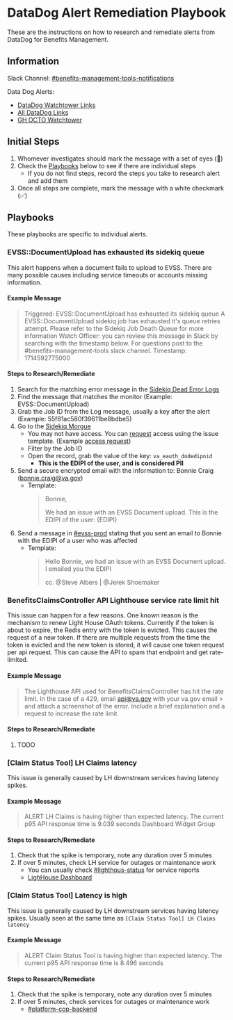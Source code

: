 # DataDog Alert Remediation Playbook

These are the instructions on how to research and remediate alerts from DataDog for Benefits Management.

## Information

Slack Channel: [#benefits-management-tools-notifications](https://dsva.slack.com/archives/C0600QN7CFJ)

Data Dog Alerts:

- [DataDog Watchtower Links](https://vagov.ddog-gov.com/monitors/manage?q=team%3Abenefits%20tag%3A%28%22watchtower%22%20AND%20%22team-group%3Amanagement-tools%22%29&order=asc&sort=status)
- [All DataDog Links](https://vagov.ddog-gov.com/monitors/manage?q=team%3Abenefits%20tag%3A%22team-group%3Amanagement-tools%22&order=asc&sort=status)
- [GH OCTO Watchtower](https://github.com/department-of-veterans-affairs/octo_watchofficer/issues)

## Initial Steps

1. Whomever investigates should mark the message with a set of eyes (👀)
2. Check the [Playbooks](#Playbooks) below to see if there are individual steps
   - If you do not find steps, record the steps you take to research alert and add them
3. Once all steps are complete, mark the message with a white checkmark (✅)

## Playbooks

These playbooks are specific to individual alerts.

### EVSS::DocumentUpload has exhausted its sidekiq queue

This alert happens when a document fails to upload to EVSS. There are many possible causes including service timeouts or accounts missing information.

#### Example Message

> Triggered: EVSS::DocumentUpload has exhausted its sidekiq queue
> A EVSS::DocumentUpload sidekiq job has exhausted it's queue retries attempt.
> Please refer to the Sidekiq Job Death Queue for more information
> Watch Officer: you can review this message in Slack by searching with the timestamp below. For questions post to the #benefits-management-tools slack channel.
> Timestamp: 1714592775000

#### Steps to Research/Remediate

1. Search for the matching error message in the [Sidekiq Dead Error Logs](https://vagov.ddog-gov.com/logs?query=env%3Aeks-prod%20%40message_content%3AEVSS%5C%3A%5C%3ADocumentUpload%2A%20%22died%20with%20error%22%20&agg_m=count&agg_m_source=base&agg_t=count&cols=host%2Cservice%2C%40payload.service_name&fromUser=true&messageDisplay=inline&refresh_mode=sliding&storage=online_archives&stream_sort=desc&viz=stream&from_ts=1714510376016&to_ts=1714683176016&live=true)
2. Find the message that matches the monitor (Example: EVSS::DocumentUpload)
3. Grab the Job ID from the Log message, usually a key after the alert (Example: 55f81ac580f39611be8bdbe5)
4. Go to the [Sidekiq Morgue](https://api.va.gov/sidekiq/morgue)
   - You may not have access. You can [request](https://github.com/department-of-veterans-affairs/va.gov-team/issues/new?assignees=&labels=external-request%2Cplatform-tech-team-support%2Cops-access-request%2Csidekiq-access-request&projects=&template=vetsapi-sidekiq-ui-access.yaml&title=Sidekiq+Admin+UI+access+for+%5Bindividual%5D) access using the issue template. (Example [access request](https://github.com/department-of-veterans-affairs/va.gov-team/issues/82232))
   - Filter by the Job ID
   - Open the record, grab the value of the key: `va_eauth_dodedipnid`
     - **This is the EDIPI of the user, and is considered PII**
5. Send a secure encrypted email with the information to: Bonnie Craig (bonnie.craig@va.gov)
   - Template:
     > Bonnie,
     >
     > We had an issue with an EVSS Document upload. This is the EDIPI of the user: {EDIPI}
6. Send a message in [#evss-prod](https://dsva.slack.com/archives/C8R3JS8BU) stating that you sent an email to Bonnie with the EDIPI of a user who was affected
   - Template:
     > Hello Bonnie, we had an issue with an EVSS Document upload. I emailed you the EDIPI
     >
     > cc. @Steve Albers | @Jerek Shoemaker

### BenefitsClaimsController API Lighthouse service rate limit hit

This issue can happen for a few reasons. One known reason is the mechanism to renew Light House OAuth tokens. Currently if the token is about to expire, the Redis entry with the token is evicted. This causes the request of a new token. If there are multiple requests from the time the token is evicted and the new token is stored, it will cause one token request per api request. This can cause the API to spam that endpoint and get rate-limited.

#### Example Message

> The Lighthouse API used for BenefitsClaimsController has hit the rate limit.
> In the case of a 429, email [api@va.gov](mailto:api@va.gov "mailto:api@va.gov") with your va.gov email > and attach a screenshot of the error. Include a brief explanation and a request to increase the rate limit

#### Steps to Research/Remediate

1. TODO

### [Claim Status Tool] LH Claims latency

This issue is generally caused by LH downstream services having latency spikes.

#### Example Message

> ALERT LH Claims is having higher than expected latency.
> The current p95 API response time is 9.039 seconds
> Dashboard
> Widget
> Group

#### Steps to Research/Remediate

1. Check that the spike is temporary, note any duration over 5 minutes
2. If over 5 minutes, check LH service for outages or maintenance work
   - You can usually check [#lighthous-status](https://dsva.slack.com/archives/C066SRV1N80) for service reports
   - [LighHouse Dashboard](https://vagov.ddog-gov.com/dashboard/zcp-cra-6hd/benefits---cst---v0benefitsclaimscontroller-latencies)

### [Claim Status Tool] Latency is high

This issue is generally caused by LH downstream services having latency spikes. Usually seen at the same time as `[Claim Status Tool] LH Claims latency`

#### Example Message

> ALERT Claim Status Tool is having higher than expected latency.
> The current p95 API response time is 8.496 seconds

#### Steps to Research/Remediate

1. Check that the spike is temporary, note any duration over 5 minutes
2. If over 5 minutes, check services for outages or maintenance work
   - [#platform-cop-backend](https://dsva.slack.com/archives/C0460N83Y9G)
